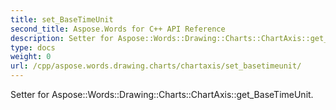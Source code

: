 ```yaml
---
title: set_BaseTimeUnit
second_title: Aspose.Words for C++ API Reference
description: Setter for Aspose::Words::Drawing::Charts::ChartAxis::get_BaseTimeUnit. 
type: docs
weight: 0
url: /cpp/aspose.words.drawing.charts/chartaxis/set_basetimeunit/
---
```


Setter for Aspose::Words::Drawing::Charts::ChartAxis::get_BaseTimeUnit. 

